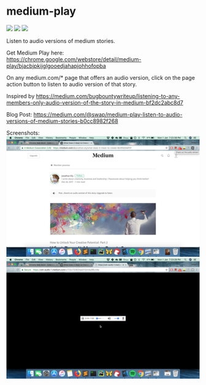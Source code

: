 # medium-play

[![](https://img.shields.io/chrome-web-store/v/bjacbjpkijglgooedjahapjohhofopba.svg)](https://chrome.google.com/webstore/detail/medium-play/bjacbjpkijglgooedjahapjohhofopba)
[![](https://img.shields.io/chrome-web-store/rating/bjacbjpkijglgooedjahapjohhofopba.svg)](https://chrome.google.com/webstore/detail/medium-play/bjacbjpkijglgooedjahapjohhofopba)
[![](https://img.shields.io/chrome-web-store/users/bjacbjpkijglgooedjahapjohhofopba.svg)](https://chrome.google.com/webstore/detail/medium-play/bjacbjpkijglgooedjahapjohhofopba)

Listen to audio versions of medium stories.

Get Medium Play here: https://chrome.google.com/webstore/detail/medium-play/bjacbjpkijglgooedjahapjohhofopba

On any medium.com/* page that offers an audio version, click on the page action button to listen to audio version of that story.

Inspired by https://medium.com/bugbountywriteup/listening-to-any-members-only-audio-version-of-the-story-in-medium-bf2dc2abc8d7

Blog Post: https://medium.com/@swap/medium-play-listen-to-audio-versions-of-medium-stories-b0cc8982f268

Screenshots:
![](medium-play-1.png)
![](medium-play-2.png)
